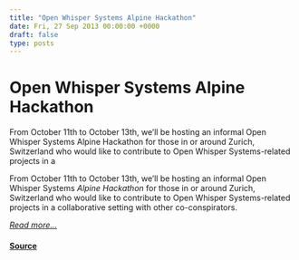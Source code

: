 ```yaml
---
title: "Open Whisper Systems Alpine Hackathon"
date: Fri, 27 Sep 2013 00:00:00 +0000
draft: false
type: posts
---
```

# Open Whisper Systems Alpine Hackathon





 From October 11th to October 13th, we’ll be hosting an informal Open Whisper Systems Alpine Hackathon for those in or around Zurich, Switzerland who would like to contribute to Open Whisper Systems-related projects in a

From October 11th to October 13th, we’ll be hosting an informal Open Whisper Systems _Alpine Hackathon_ for those in or around Zurich, Switzerland who would like to contribute to Open Whisper Systems-related projects in a collaborative setting with other co-conspirators.

[_Read more..._](https://signal.org/blog/hackathon-zurich/)

#### [Source](https://signal.org/blog/hackathon-zurich/)

